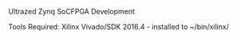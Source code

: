Ultrazed Zynq SoCFPGA Development

Tools Required:
Xilinx Vivado/SDK 2016.4 - installed to ~/bin/xilinx/
